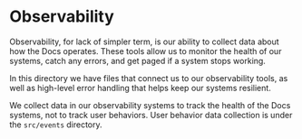 # Observability

Observability, for lack of simpler term, is our ability to collect data about how the Docs operates. These tools allow us to monitor the health of our systems, catch any errors, and get paged if a system stops working. 

In this directory we have files that connect us to our observability tools, as well as high-level error handling that helps keep our systems resilient.

We collect data in our observability systems to track the health of the Docs systems, not to track user behaviors. User behavior data collection is under the `src/events` directory.
